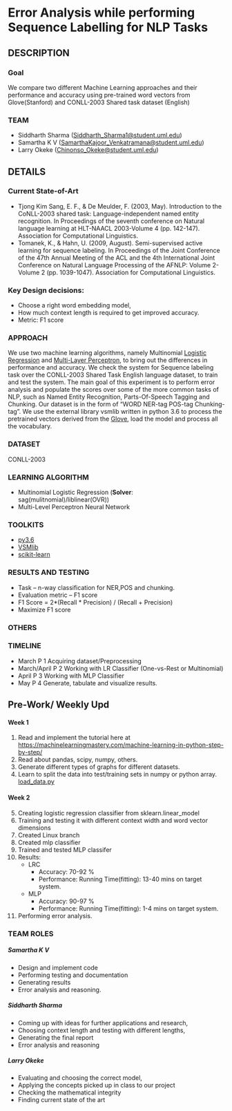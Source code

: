 # Error Analysis while performing Sequence Labelling for NLP Tasks

## DESCRIPTION
### Goal
We compare two different Machine Learning approaches and their performance and accuracy using pre-trained word vectors from Glove(Stanford) and CONLL-2003 Shared task dataset (English)
### TEAM 
- Siddharth Sharma (Siddharth_Sharma1@student.uml.edu)
- Samartha K V (SamarthaKajoor_Venkatramana@student.uml.edu) 
- Larry Okeke (Chinonso_Okeke@student.uml.edu) 
## DETAILS
### Current State-of-Art
- Tjong Kim Sang, E. F., & De Meulder, F. (2003, May). Introduction to the CoNLL-2003 shared task: Language-independent named entity recognition. In Proceedings of the seventh conference on Natural language learning at HLT-NAACL 2003-Volume 4 (pp. 142-147). Association for Computational Linguistics.
- Tomanek, K., & Hahn, U. (2009, August). Semi-supervised active learning for sequence labeling. In Proceedings of the Joint Conference of the 47th Annual Meeting of the ACL and the 4th International Joint Conference on Natural Language Processing of the AFNLP: Volume 2-Volume 2 (pp. 1039-1047). Association for Computational Linguistics.

### Key Design decisions: 
- Choose a right word embedding model,
- How much context length is required to get improved accuracy. 
- Metric: F1 score
### APPROACH 
We use two machine learning algorithms, namely Multinomial [Logistic Regression](http://scikit-learn.org/stable/modules/linear_model.html#logistic-regression) and [Multi-Layer Perceptron](http://scikit-learn.org/stable/modules/generated/sklearn.neural_network.MLPClassifier.html#sklearn.neural_network.MLPClassifier), to bring out the differences in performance and accuracy. We check the system for Sequence labeling task over the CONLL-2003 Shared Task English language dataset, to train and test the system. The main goal of this experiment is to perform error analysis and populate the scores over some of the more common tasks of NLP, such as Named Entity Recognition, Parts-Of-Speech Tagging and Chunking. Our dataset is in the form of “WORD NER-tag POS-tag Chunking-tag”. We use the external library vsmlib written in python 3.6 to process the pretrained vectors derived from the [Glove](https://nlp.stanford.edu/projects/glove/), load the model and process all the vocabulary. 
### DATASET
CONLL-2003 
### LEARNING ALGORITHM
- Multinomial Logistic Regression (__Solver__: sag(mulitnomial)/liblinear(OVR))
- Multi-Level Perceptron Neural Network
### TOOLKITS
- [py3.6](https://www.python.org/downloads/release/python-360/)
- [VSMlib](https://github.com/undertherain/vsmlib)
- [scikit-learn](http://scikit-learn.org)
### RESULTS AND TESTING
- Task – n-way classification for NER,POS and chunking.
- Evaluation metric – F1 score 
- F1 Score = 2*(Recall * Precision) / (Recall + Precision)
- Maximize F1 score 
### OTHERS
### TIMELINE 
- March P 1 Acquiring dataset/Preprocessing 
- March/April P 2 Working with LR Classifier (One-vs-Rest or Multinomial)
- April P 3 Working with MLP Classifier
- May P 4 Generate, tabulate and visualize results.
## Pre-Work/ Weekly Upd
#### Week 1
1. Read and implement the tutorial here at https://machinelearningmastery.com/machine-learning-in-python-step-by-step/
2. Read about pandas, scipy, numpy, others.
3. Generate different types of graphs for different datasets.
4. Learn to split the data into test/training sets in numpy or python array. [load_data.py](https://github.com/SamarthaKV29/SequenceLabelling_NLP_Tasks/blob/master/load_data.py)
#### Week 2
5. Creating logistic regression classifier from sklearn.linear_model
6. Training and testing it with different context width and word vector dimensions
7. Created Linux branch
8. Created mlp classifier
9. Trained and tested MLP classifer
10. Results:
    - LRC
         - Accuracy: 70-92 %
         - Performance: Running Time(fitting): 13-40 mins on target system.
    - MLP
         - Accuracy: 90-97 %
         - Performance: Running Time(fitting): 1-4 mins on target system.
11. Performing error analysis.
### TEAM ROLES 
##### Samartha K V 
- Design and implement code
- Performing testing and documentation
- Generating results
- Error analysis and reasoning.
##### Siddharth Sharma 
- Coming up with ideas for further applications and research,  
- Choosing context length and testing with different lengths,
- Generating the final report
- Error analysis and reasoning
##### Larry Okeke 
- Evaluating and choosing the correct model,
- Applying the concepts picked up in class to our project 
- Checking the mathematical integrity
- Finding current state of the art
